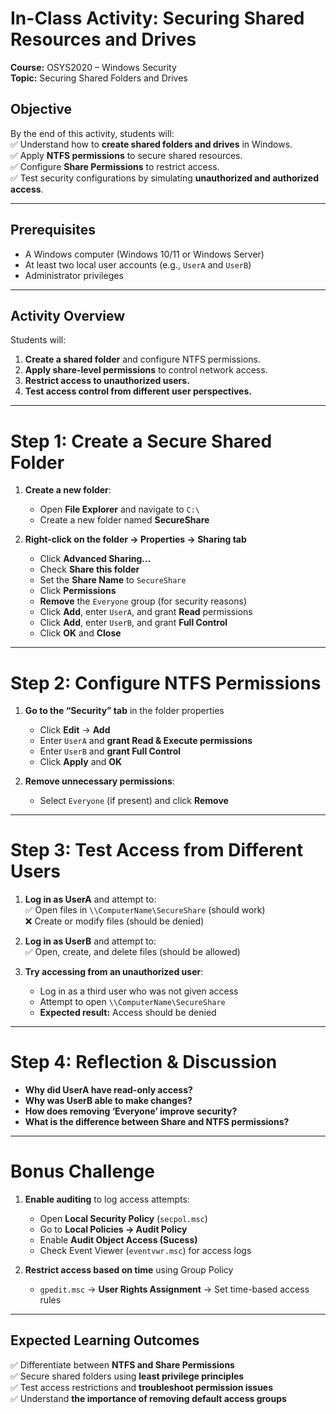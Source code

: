# **In-Class Activity: Securing Shared Resources and Drives**  
**Course:** OSYS2020 – Windows Security  
**Topic:** Securing Shared Folders and Drives  


## **Objective**  
By the end of this activity, students will:  
✅ Understand how to **create shared folders and drives** in Windows.  
✅ Apply **NTFS permissions** to secure shared resources.  
✅ Configure **Share Permissions** to restrict access.  
✅ Test security configurations by simulating **unauthorized and authorized access**.  

---

## **Prerequisites**  
- A Windows computer (Windows 10/11 or Windows Server)  
- At least two local user accounts (e.g., `UserA` and `UserB`)  
- Administrator privileges  

---

## **Activity Overview**  
Students will:  
1. **Create a shared folder** and configure NTFS permissions.  
2. **Apply share-level permissions** to control network access.  
3. **Restrict access to unauthorized users.**  
4. **Test access control from different user perspectives.**  

---

# **Step 1: Create a Secure Shared Folder**  

1. **Create a new folder**:  
   - Open **File Explorer** and navigate to `C:\`  
   - Create a new folder named **SecureShare**  

2. **Right-click on the folder → Properties → Sharing tab**  
   - Click **Advanced Sharing…**  
   - Check **Share this folder**  
   - Set the **Share Name** to `SecureShare`  
   - Click **Permissions**  
   - **Remove** the `Everyone` group (for security reasons)  
   - Click **Add**, enter `UserA`, and grant **Read** permissions  
   - Click **Add**, enter `UserB`, and grant **Full Control**  
   - Click **OK** and **Close**  

---

# **Step 2: Configure NTFS Permissions**  

1. **Go to the “Security” tab** in the folder properties  
   - Click **Edit** → **Add**  
   - Enter `UserA` and **grant Read & Execute permissions**  
   - Enter `UserB` and **grant Full Control**  
   - Click **Apply** and **OK**  

2. **Remove unnecessary permissions**:  
   - Select `Everyone` (if present) and click **Remove**  

---

# **Step 3: Test Access from Different Users**  

1. **Log in as UserA** and attempt to:  
   ✅ Open files in `\\ComputerName\SecureShare` (should work)  
   ❌ Create or modify files (should be denied)  

2. **Log in as UserB** and attempt to:  
   ✅ Open, create, and delete files (should be allowed)  

3. **Try accessing from an unauthorized user**:  
   - Log in as a third user who was not given access  
   - Attempt to open `\\ComputerName\SecureShare`  
   - **Expected result:** Access should be denied  

---

# **Step 4: Reflection & Discussion**  

- **Why did UserA have read-only access?**  
- **Why was UserB able to make changes?**  
- **How does removing ‘Everyone’ improve security?**  
- **What is the difference between Share and NTFS permissions?**  

---

# **Bonus Challenge**  
1. **Enable auditing** to log access attempts:  
   - Open **Local Security Policy** (`secpol.msc`)  
   - Go to **Local Policies → Audit Policy**  
   - Enable **Audit Object Access (Sucess)**  
   - Check Event Viewer (`eventvwr.msc`) for access logs  

2. **Restrict access based on time** using Group Policy  
   - `gpedit.msc` → **User Rights Assignment** → Set time-based access rules  

---

## **Expected Learning Outcomes**  
✅ Differentiate between **NTFS and Share Permissions**  
✅ Secure shared folders using **least privilege principles**  
✅ Test access restrictions and **troubleshoot permission issues**  
✅ Understand **the importance of removing default access groups**  

